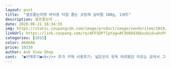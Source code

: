 ```yaml
---
layout: post 
title:  "셀프줄눈마켓 바닥용 타일 줄눈 코팅제 실버펄 100g, 1세트" 
description: 셀프줄눈마 ..
date: 2020-06-21 16:34:55 
img: https://static.coupangcdn.com/image/product/image/vendoritem/2019/03/14/3455581304/12488978-fe2c-4814-bf08-c31396cec3d7.jpg 
linkUrl: https://link.coupang.com/re/AFFSDP?lptag=AF3600438&subid=ahnPublicAsk&pageKey=55237408&itemId=192424661&vendorItemId=3455581304&traceid=V0-113-026a6e67ec7a8809 
categories: [1015] 
color: A6A6A6 
price: 10330 
author: Ask View Shop 
cont:  "●구매후기●<br/>+ 추가 구매 사용후기: 넓은곳이 유독 어려웠던 이유는 굳어서 그런거였어요.<br/>.<br/> 그리고 틈이 넓으니 얇은곳 4번 칠할분량이 들어가요 틈이 넓으신 분들은 넉넉히 구매하세요<br/>+추가 구매 사용후기: 45g으로 추가구매했는데 부족해서 변기 뒷쪽은 못하고 겨우겨우 짜서 보이는 곳만 끝냈어요 사진에서 보이는 면적은 다 채웠어요!<br/>+추가 구매 사용후기: 사용할때 섞는단계에서 입구쪽 반짝이를 좀 빼냈더니 안나오는 증상에 도움됐어요<br/>1.<br/>줄눈갈아내는거로 갈아서 줄눈파내고<br/>2.<br/> 메꾸미로 메꾸고 3시간건조<br/>3.<br/>장갑끼고 용액섞기 피부에닿으면안된대서<br/>4.<br/> 입구를 조금만 잘랐어요 ㅋ 점점 굳어서 잘라내야하길래<br/>5.<br/> 줄눈틈새에 가득 올려 주었답니다<br/>6.<br/>  다채우는데 10분안걸린거같아요^^<br/>결론은 굳어서 다 못해서 45g짜리 하나 더시켰어요<br/>그래도 깔끔하더라구요<br/>그러나 다 마른상태의 오늘을 보니 기분은 좋아요<br/>그러니 다 쓰지도 못하고 굳지.<br/>.<br/><br/>넘친것만 동봉된 칼로  정리해줬더니<br/>다른 분들 후기 보면 타일 틈도 일정하고 그렇던데<br/>메꾸미로 타일사이를메꾸고 시공했더니<br/>물론 입구를 평균크기로 잘라서 넓은 곳은 나오는 양이 부족했을지 몰라요<br/>바닥에 구멍이 뽕뽕뚫려서<br/>빨리 마저 채우려구요<br/>손에 묻은 건 클렌징오일로 타일에 묻은건 아세톤으로 지워져요!<br/>시간이 없어서 20시간건조후 물사용했는데 그래도<br/>얇은 곳은 정말 쉽게 잘되지만 틈이 넒으면 휴.<br/>.<br/><br/>완전무장했네요<br/>원룸에 샤워부스 있는 화장실 입니다<br/>이상없는듯해요<br/>일주일 사용했는데 전혀 물때안끼고 좋아요^^<br/>정말맘에들어요<br/>제가 사는 집은 아주 틈이 지멋대로;<br/>중간중간 물티슈로닦다포기했어요<br/>진짜 깔끔하게잘되더라구요<br/>처음 입구가 반짝이로 꽉막혀서 나오질 않아서 후기에서 본대로 이쑤시개가 없어서 바늘로 라도 찔러봤지만 소용이 없어서 계속 더 크게 입구를 잘라야했고 결국 그렇게 골든타임을 놓치고 굳어가는 걸 붙잡고 했어요.<br/>.<br/><br/>한달후에 또 후기추가해볼께요<br/>한시간이면된다고했는데 그래도혹시몰라 더 건조했어요<br/>화장실에 물때가끼어 지워지지도안아서 후기를보니 집에서 할수있을것같아 구매  정말 시워요 30평 주택인데 3개를 주문했는데 현관하고 화장실 하고 모자라서 3개를 더주문했어요 화장실이 넘 이쁘네요  화장실 물때고민하는분들께 추천하고싶네요<br/>화장실은 조그만 하지만 특히 샤워부스쪽은 움직이기가 불편하니 미숙함과 함께 굉장히 오래걸렸어요 한시간반한거 같아요<br/>" 
---
```

